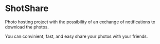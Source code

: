 # ShotShare
Photo hosting project with the possibility of an exchange of notifications to download the photos.

You can convinient, fast, and easy share your photos with your friends.
